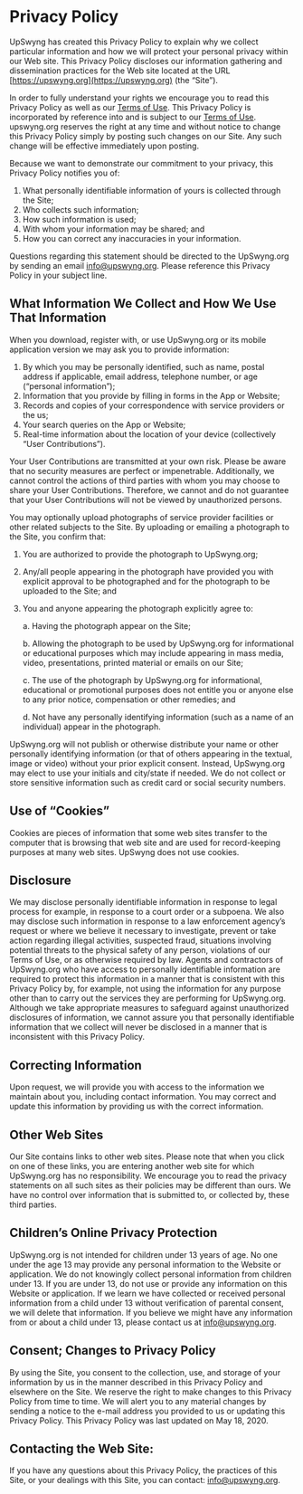 # Privacy Policy

UpSwyng has created this Privacy Policy to explain why we collect particular information and how we will protect your personal privacy within our Web site. This Privacy Policy discloses our information gathering and dissemination practices for the Web site located at the URL [https://upswyng.org](https://upswyng.org) (the “Site”).

In order to fully understand your rights we encourage you to read this Privacy Policy as well as our [Terms of Use](terms-of-use). This Privacy Policy is incorporated by reference into and is subject to our [Terms of Use](terms-of-use). upswyng.org reserves the right at any time and without notice to change this Privacy Policy simply by posting such changes on our Site. Any such change will be effective immediately upon posting.

Because we want to demonstrate our commitment to your privacy, this Privacy Policy notifies you of:

1. What personally identifiable information of yours is collected through the Site;
2. Who collects such information;
3. How such information is used;
4. With whom your information may be shared; and
5. How you can correct any inaccuracies in your information.

Questions regarding this statement should be directed to the UpSwyng.org by sending an email [info@upswyng.org](mailto:info@upswyng.org). Please reference this Privacy Policy in your subject line.

## What Information We Collect and How We Use That Information

When you download, register with, or use UpSwyng.org or its mobile application version we may ask you to provide information:

1. By which you may be personally identified, such as name, postal address if applicable, email address, telephone number, or age (“personal information”);
2. Information that you provide by filling in forms in the App or Website;
3. Records and copies of your correspondence with service providers or the us;
4. Your search queries on the App or Website;
5. Real-time information about the location of your device (collectively “User Contributions”).

Your User Contributions are transmitted at your own risk. Please be aware that no security measures are perfect or impenetrable. Additionally, we cannot control the actions of third parties with whom you may choose to share your User Contributions. Therefore, we cannot and do not guarantee that your User Contributions will not be viewed by unauthorized persons.

You may optionally upload photographs of service provider facilities or other related subjects to the Site. By uploading or emailing a photograph to the Site, you confirm that:

1. You are authorized to provide the photograph to UpSwyng.org;
2. Any/all people appearing in the photograph have provided you with explicit approval to be photographed and for the photograph to be uploaded to the Site; and
3. You and anyone appearing the photograph explicitly agree to:

   a. Having the photograph appear on the Site;

   b. Allowing the photograph to be used by UpSwyng.org for informational or educational purposes which may include appearing in mass media, video, presentations, printed material or emails on our Site;

   c. The use of the photograph by UpSwyng.org for informational, educational or promotional purposes does not entitle you or anyone else to any prior notice, compensation or other remedies; and

   d. Not have any personally identifying information (such as a name of an individual) appear in the photograph.

UpSwyng.org will not publish or otherwise distribute your name or other personally identifying information (or that of others appearing in the textual, image or video) without your prior explicit consent. Instead, UpSwyng.org may elect to use your initials and city/state if needed. We do not collect or store sensitive information such as credit card or social security numbers.

## Use of “Cookies”

Cookies are pieces of information that some web sites transfer to the computer that is browsing that web site and are used for record-keeping purposes at many web sites. UpSwyng does not use cookies.

## Disclosure

We may disclose personally identifiable information in response to legal process for example, in response to a court order or a subpoena. We also may disclose such information in response to a law enforcement agency’s request or where we believe it necessary to investigate, prevent or take action regarding illegal activities, suspected fraud, situations involving potential threats to the physical safety of any person, violations of our Terms of Use, or as otherwise required by law. Agents and contractors of UpSwyng.org who have access to personally identifiable information are required to protect this information in a manner that is consistent with this Privacy Policy by, for example, not using the information for any purpose other than to carry out the services they are performing for UpSwyng.org. Although we take appropriate measures to safeguard against unauthorized disclosures of information, we cannot assure you that personally identifiable information that we collect will never be disclosed in a manner that is inconsistent with this Privacy Policy.

## Correcting Information

Upon request, we will provide you with access to the information we maintain about you, including contact information. You may correct and update this information by providing us with the correct information.

## Other Web Sites

Our Site contains links to other web sites. Please note that when you click on one of these links, you are entering another web site for which UpSwyng.org has no responsibility. We encourage you to read the privacy statements on all such sites as their policies may be different than ours. We have no control over information that is submitted to, or collected by, these third parties.

## Children’s Online Privacy Protection

UpSwyng.org is not intended for children under 13 years of age. No one under the age 13 may provide any personal information to the Website or application. We do not knowingly collect personal information from children under 13. If you are under 13, do not use or provide any information on this Website or application. If we learn we have collected or received personal information from a child under 13 without verification of parental consent, we will delete that information. If you believe we might have any information from or about a child under 13, please contact us at [info@upswyng.org](mailto:info@upswyng.org).

## Consent; Changes to Privacy Policy

By using the Site, you consent to the collection, use, and storage of your information by us in the manner described in this Privacy Policy and elsewhere on the Site. We reserve the right to make changes to this Privacy Policy from time to time. We will alert you to any material changes by sending a notice to the e-mail address you provided to us or updating this Privacy Policy. This Privacy Policy was last updated on May 18, 2020.

## Contacting the Web Site:

If you have any questions about this Privacy Policy, the practices of this Site, or your dealings with this Site, you can contact: [info@upswyng.org](mailto:info@upswyng.org).
